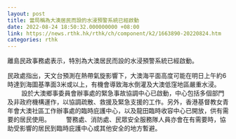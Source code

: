 ```yaml
---
layout: post
title: 當局稱為大澳居民而設的水浸預警系統已經啟動
date: 2022-08-24 18:50:32.000000000 +08:00
link: https://news.rthk.hk/rthk/ch/component/k2/1663890-20220824.htm
categories: rthk
---
```


離島民政事務處表示，特別為大澳居民而設的水浸預警系統已經啟動。

民政處指出，天文台預測在熱帶氣旋影響下，大澳海平面高度可能在明日上午約6時達到海圖基準面3米或以上，有機會導致海水倒灌及大澳低窪地區嚴重水浸。
　　 
設於大澳鄉事委員會辦事處的緊急事故協調中心已啟動，中心包括多個部門及非政府機構運作，以協調疏散、救援及緊急支援的工作。另外，香港基督教女青年會大澳社區工作辦事處的臨時庇護中心，以及龍田臨時收容中心已開放，供有需要的居民使用。 
　　 
警務處、消防處、民眾安全服務隊人員亦會在有需要時，協助受影響的居民到臨時庇護中心或其他安全的地方暫避。
　　 
　
